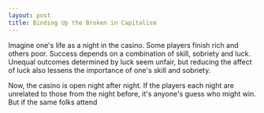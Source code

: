 ```yaml
---
layout: post
title: Binding Up the Broken in Capitalism
---
```


Imagine one's life as a night in the casino. Some players finish rich and others poor. Success depends on a combination of skill, sobriety and luck. Unequal outcomes determined by luck seem unfair, but reducing the affect of luck also lessens the importance of one's skill and sobriety.

Now, the casino is open night after night. If the players each night are unrelated to those from the night before, it's anyone's guess who might win. But if the same folks attend 
